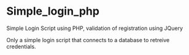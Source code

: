 # Simple_login_php
Simple Login Script using PHP, validation of registration using JQuery

Only a simple login script that connects to a database to retreive credentials. 

